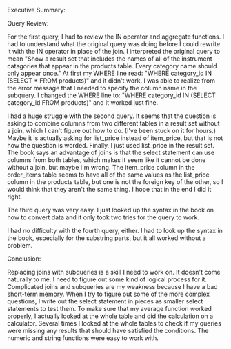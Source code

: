 Executive Summary:



Query Review:

For the first query, I had to review the IN operator and aggregate functions. I had to understand what the original query was doing before I could rewrite it with the IN operator in place of the join. I interpreted the original query to mean "Show a result set that includes the names of all of the instrument catagories that appear in the products table. Every category name should only appear once." At first my WHERE line read: "WHERE category_id IN (SELECT * FROM products)" and it didn't work. I was able to realize from the error message that I needed to specify the column name in the subquery. I changed the WHERE line to: "WHERE category_id IN (SELECT category_id FROM products)" and it worked just fine.

I had a huge struggle with the second query. It seems that the question is asking to combine columns from two different tables in a result set without a join, which I can't figure out how to do. (I've been stuck on it for hours.) Maybe it is actually asking for list_price instead of item_price, but that is not how the question is worded. Finally, I just used list_price in the result set. The book says an advantage of joins is that the select statement can use columns from both tables, which makes it seem like it cannot be done without a join, but maybe I'm wrong. The item_price column in the order_items table seems to have all of the same values as the list_price column in the products table, but one is not the foreign key of the other, so I would think that they aren't the same thing. I hope that in the end I did it right.

The third query was very easy. I just looked up the syntax in the book on how to convert data and it only took two tries for the query to work.

I had no difficulty with the fourth query, either. I had to look up the syntax in the book, especially for the substring parts, but it all worked without a problem.



Conclusion:

Replacing joins with subqueries is a skill I need to work on. It doesn't come naturally to me. I need to figure out some kind of logical process for it. Complicated joins and subqueries are my weakness because I have a bad short-term memory. When I try to figure out some of the more complex questions, I write out the select statement in pieces as smaller select statements to test them. To make sure that my average function worked properly, I actually looked at the whole table and did the calculation on a calculator. Several times I looked at the whole tables to check if my queries were missing any results that should have satisfied the conditions. The numeric and string functions were easy to work with. 

